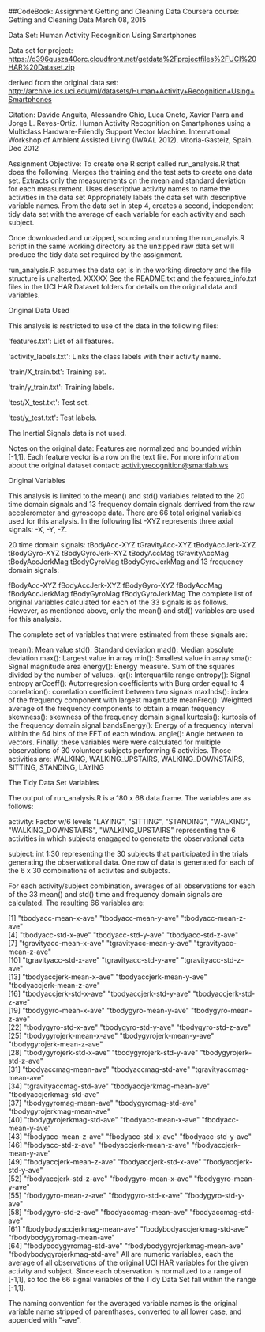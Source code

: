##CodeBook: Assignment Getting and Cleaning Data
Coursera course: Getting and Cleaning Data March 08, 2015

Data Set: Human Activity Recognition Using Smartphones

Data set for project: https://d396qusza40orc.cloudfront.net/getdata%2Fprojectfiles%2FUCI%20HAR%20Dataset.zip

derived from the original data set: http://archive.ics.uci.edu/ml/datasets/Human+Activity+Recognition+Using+Smartphones

Citation: Davide Anguita, Alessandro Ghio, Luca Oneto, Xavier Parra and Jorge L. Reyes-Ortiz. Human Activity Recognition on Smartphones using a Multiclass Hardware-Friendly Support Vector Machine. International Workshop of Ambient Assisted Living (IWAAL 2012). Vitoria-Gasteiz, Spain. Dec 2012

Assignment Objective:
To create one R script called run_analysis.R that does the following. 
Merges the training and the test sets to create one data set.
Extracts only the measurements on the mean and standard deviation for each measurement. 
Uses descriptive activity names to name the activities in the data set
Appropriately labels the data set with descriptive variable names. 
From the data set in step 4, creates a second, independent tidy data set with the average of each variable for each activity and each subject.

Once downloaded and unzipped, sourcing and running the run_analyis.R script in the same working directory as the unzipped raw data set will produce the tidy data set required by the assignment.

run_analysis.R assumes the data set is in the working directory and the file structure is unalterted.
XXXXX
See the README.txt and the features_info.txt files in the UCI HAR Dataset folders for details on the original data and variables.

Original Data Used

This analysis is restricted to use of the data in the following files:

'features.txt': List of all features.

'activity_labels.txt': Links the class labels with their activity name.

'train/X_train.txt': Training set.

'train/y_train.txt': Training labels.

'test/X_test.txt': Test set.

'test/y_test.txt': Test labels.

The Inertial Signals data is not used.

Notes on the original data:
Features are normalized and bounded within [-1,1].
Each feature vector is a row on the text file.
For more information about the original dataset contact: activityrecognition@smartlab.ws

Original Variables

This analysis is limited to the mean() and std() variables related to the 20 time domain signals and 13 frequency domain signals derrived from the raw accelerometer and gyroscope data. There are 66 total original variables used for this analysis. In the following list -XYZ represents three axial signals: -X, -Y, -Z.

20 time domain signals:
tBodyAcc-XYZ
tGravityAcc-XYZ
tBodyAccJerk-XYZ
tBodyGyro-XYZ
tBodyGyroJerk-XYZ
tBodyAccMag
tGravityAccMag
tBodyAccJerkMag
tBodyGyroMag
tBodyGyroJerkMag
and 13 frequency domain signals:

fBodyAcc-XYZ
fBodyAccJerk-XYZ
fBodyGyro-XYZ
fBodyAccMag
fBodyAccJerkMag
fBodyGyroMag
fBodyGyroJerkMag
The complete list of original variables calculated for each of the 33 signals is as follows. However, as mentioned above, only the mean() and std() variables are used for this analysis.

The complete set of variables that were estimated from these signals are:

mean(): Mean value
std(): Standard deviation
mad(): Median absolute deviation 
max(): Largest value in array
min(): Smallest value in array
sma(): Signal magnitude area
energy(): Energy measure. Sum of the squares divided by the number of values. 
iqr(): Interquartile range 
entropy(): Signal entropy
arCoeff(): Autorregresion coefficients with Burg order equal to 4
correlation(): correlation coefficient between two signals
maxInds(): index of the frequency component with largest magnitude
meanFreq(): Weighted average of the frequency components to obtain a mean frequency
skewness(): skewness of the frequency domain signal 
kurtosis(): kurtosis of the frequency domain signal 
bandsEnergy(): Energy of a frequency interval within the 64 bins of the FFT of each window.
angle(): Angle between to vectors.
Finally, these variables were were calculated for multiple observations of 30 volunteer subjects performing 6 activities. Those activities are: WALKING, WALKING_UPSTAIRS, WALKING_DOWNSTAIRS, SITTING, STANDING, LAYING

The Tidy Data Set Variables

The output of run_analysis.R is a 180 x 68 data.frame. The variables are as follows:

activity: Factor w/6 levels "LAYING", "SITTING", "STANDING", "WALKING", "WALKING_DOWNSTAIRS", "WALKING_UPSTAIRS" 
representing the 6 activities in which subjects enagaged to generate the observational data

subject: int 1:30
representing the 30 subjects that participated in the trials generating the observational data. One row of data is generated for each of the 6 x 30 combinations of activites and subjects.

For each activity/subject combination, averages of all observations for each of the 33 mean() and std() time and frequency domain signals are calculated. The resulting 66 variables are:

 [1] "tbodyacc-mean-x-ave"           "tbodyacc-mean-y-ave"           "tbodyacc-mean-z-ave"          
 [4] "tbodyacc-std-x-ave"            "tbodyacc-std-y-ave"            "tbodyacc-std-z-ave"           
 [7] "tgravityacc-mean-x-ave"        "tgravityacc-mean-y-ave"        "tgravityacc-mean-z-ave"       
[10] "tgravityacc-std-x-ave"         "tgravityacc-std-y-ave"         "tgravityacc-std-z-ave"        
[13] "tbodyaccjerk-mean-x-ave"       "tbodyaccjerk-mean-y-ave"       "tbodyaccjerk-mean-z-ave"      
[16] "tbodyaccjerk-std-x-ave"        "tbodyaccjerk-std-y-ave"        "tbodyaccjerk-std-z-ave"       
[19] "tbodygyro-mean-x-ave"          "tbodygyro-mean-y-ave"          "tbodygyro-mean-z-ave"         
[22] "tbodygyro-std-x-ave"           "tbodygyro-std-y-ave"           "tbodygyro-std-z-ave"          
[25] "tbodygyrojerk-mean-x-ave"      "tbodygyrojerk-mean-y-ave"      "tbodygyrojerk-mean-z-ave"     
[28] "tbodygyrojerk-std-x-ave"       "tbodygyrojerk-std-y-ave"       "tbodygyrojerk-std-z-ave"      
[31] "tbodyaccmag-mean-ave"          "tbodyaccmag-std-ave"           "tgravityaccmag-mean-ave"      
[34] "tgravityaccmag-std-ave"        "tbodyaccjerkmag-mean-ave"      "tbodyaccjerkmag-std-ave"      
[37] "tbodygyromag-mean-ave"         "tbodygyromag-std-ave"          "tbodygyrojerkmag-mean-ave"    
[40] "tbodygyrojerkmag-std-ave"      "fbodyacc-mean-x-ave"           "fbodyacc-mean-y-ave"          
[43] "fbodyacc-mean-z-ave"           "fbodyacc-std-x-ave"            "fbodyacc-std-y-ave"           
[46] "fbodyacc-std-z-ave"            "fbodyaccjerk-mean-x-ave"       "fbodyaccjerk-mean-y-ave"      
[49] "fbodyaccjerk-mean-z-ave"       "fbodyaccjerk-std-x-ave"        "fbodyaccjerk-std-y-ave"       
[52] "fbodyaccjerk-std-z-ave"        "fbodygyro-mean-x-ave"          "fbodygyro-mean-y-ave"         
[55] "fbodygyro-mean-z-ave"          "fbodygyro-std-x-ave"           "fbodygyro-std-y-ave"          
[58] "fbodygyro-std-z-ave"           "fbodyaccmag-mean-ave"          "fbodyaccmag-std-ave"          
[61] "fbodybodyaccjerkmag-mean-ave"  "fbodybodyaccjerkmag-std-ave"   "fbodybodygyromag-mean-ave"    
[64] "fbodybodygyromag-std-ave"      "fbodybodygyrojerkmag-mean-ave" "fbodybodygyrojerkmag-std-ave" 
All are numeric variables, each the average of all observations of the original UCI HAR variables for the given activity and subject. Since each observation is normalized to a range of [-1,1], so too the 66 signal variables of the Tidy Data Set fall within the range [-1,1].

The naming convention for the averaged variable names is the original variable name stripped of parenthases, converted to all lower case, and appended with "-ave".
